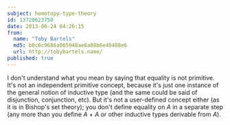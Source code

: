 ```yaml
---
subject: homotopy-type-theory
id: 13720623750
date: 2013-06-24 04:26:15
from:
  name: "Toby Bartels"
  md5: b8c6c9686a065948ae6a88b6e40408e6
  url: http://tobybartels.name/
published: true
---
```

I don't understand what you mean by saying that equality is not primitive. It's not an independent primitive concept, because it's just one instance of the general notion of inductive type (and the same could be said of disjunction, conjunction, etc). But it's not a user-defined concept either (as it is in Bishop's set theory); you don't define equality on _A_ in a separate step (any more than you define _A_ \+ _A_ or other inductive types derivable from _A_).
